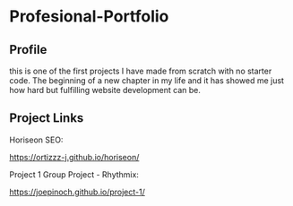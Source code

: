 # Profesional-Portfolio

## Profile

this is one of the first projects I have made from scratch with no starter code. The beginning of a new chapter in my life and it has showed me just how hard but fulfilling website development can be.


## Project Links

Horiseon SEO:

https://ortizzz-j.github.io/horiseon/

Project 1 Group Project - Rhythmix:

https://joepinoch.github.io/project-1/
